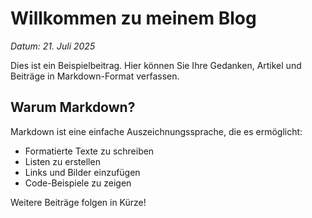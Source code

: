 # Willkommen zu meinem Blog

*Datum: 21. Juli 2025*

Dies ist ein Beispielbeitrag. Hier können Sie Ihre Gedanken, Artikel und Beiträge in Markdown-Format verfassen.

## Warum Markdown?

Markdown ist eine einfache Auszeichnungssprache, die es ermöglicht:
- Formatierte Texte zu schreiben
- Listen zu erstellen
- Links und Bilder einzufügen
- Code-Beispiele zu zeigen

Weitere Beiträge folgen in Kürze!